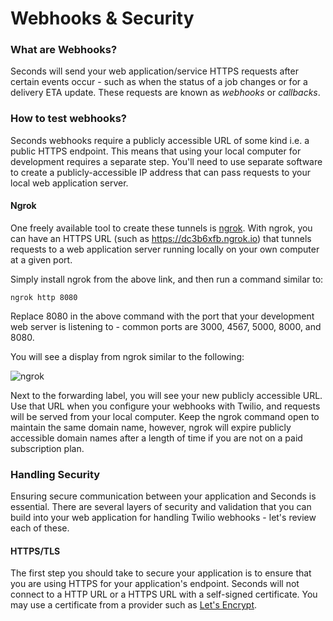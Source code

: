 # Webhooks & Security

### What are Webhooks?

Seconds will send your web application/service HTTPS requests after certain events occur - such as when the status of a job changes or for a delivery ETA update. These requests are known as _webhooks_ or _callbacks_.&#x20;

### How to test webhooks?

Seconds webhooks require a publicly accessible URL of some kind i.e. a public HTTPS endpoint. This means that using your local computer for development requires a separate step. You'll need to use separate software to create a publicly-accessible IP address that can pass requests to your local web application server.

#### Ngrok

One freely available tool to create these tunnels is [ngrok](https://ngrok.com). With ngrok, you can have an HTTPS URL (such as https://dc3b6xfb.ngrok.io) that tunnels requests to a web application server running locally on your own computer at a given port.

Simply install ngrok from the above link, and then run a command similar to:

`ngrok http 8080`

Replace 8080 in the above command with the port that your development web server is listening to - common ports are 3000, 4567, 5000, 8000, and 8080.

You will see a display from ngrok similar to the following:

![ngrok](https://twilio-cms-prod.s3.amazonaws.com/images/Screen\_Shot\_2019-04-16\_at\_10.42.18\_AM.width-500.png)

Next to the forwarding label, you will see your new publicly accessible URL. Use that URL when you configure your webhooks with Twilio, and requests will be served from your local computer. Keep the ngrok command open to maintain the same domain name, however, ngrok will expire publicly accessible domain names after a length of time if you are not on a paid subscription plan.

### Handling Security

Ensuring secure communication between your application and Seconds is essential. There are several layers of security and validation that you can build into your web application for handling Twilio webhooks - let's review each of these.

#### HTTPS/TLS <a href="#httpstls" id="httpstls"></a>

The first step you should take to secure your application is to ensure that you are using HTTPS for your application's endpoint. Seconds will not connect to a HTTP URL or a HTTPS URL with a self-signed certificate. You may use a certificate from a provider such as [Let's Encrypt](https://letsencrypt.org).

